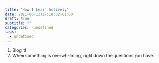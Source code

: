 ```yaml
---
title: "How I Learn Actively"
date: 2021-06-13T17:18:02+01:00
draft: true
subtitle: ""
categories: -undefined
tags:
  - undefined
---
```


1. Blog it!
2. When something is overwhelming, right down the questions you have.